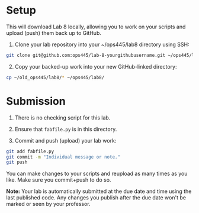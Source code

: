 # Setup
This will download Lab 8 locally, allowing you to work on your scripts and upload (push) them back up to GitHub.

1. Clone your lab repository into your ~/ops445/lab8 directory using SSH:
```bash
git clone git@github.com:ops445/lab-8-yourgithubusername.git ~/ops445/lab8/
```
2. Copy your backed-up work into your new GitHub-linked directory:
```bash
cp ~/old_ops445/lab8/* ~/ops445/lab8/
```

# Submission
1. There is no checking script for this lab.

2. Ensure that `fabfile.py` is in this directory.

3. Commit and push (upload) your lab work:
```bash
git add fabfile.py 
git commit -m "Individual message or note."
git push
```

You can make changes to your scripts and reupload as many times as you like. Make sure you commit+push to do so.

**Note:** Your lab is automatically submitted at the due date and time using the last published code. Any changes you publish after the due date won't be marked or seen by your professor.
